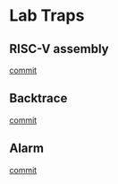 # Lab Traps

## RISC-V assembly
[commit](https://github.com/Nowherechan/xv6-labs-2022/commit/baa20a482dc0fd4e6d95827f928285ba1c766dd4)

## Backtrace
[commit](https://github.com/Nowherechan/xv6-labs-2022/commit/be1a4f84e98794e10b128a6fc49ca6a6144e1b74)

## Alarm
[commit](https://github.com/Nowherechan/xv6-labs-2022/commit/f003ec5c678a9dd8c6e77a82f376de7d1b508ba8)